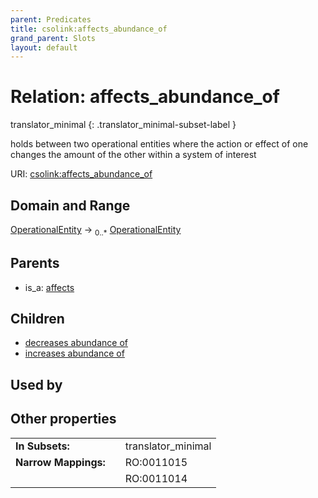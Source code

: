 ```yaml
---
parent: Predicates
title: csolink:affects_abundance_of
grand_parent: Slots
layout: default
---
```


# Relation: affects_abundance_of

translator_minimal
{: .translator_minimal-subset-label }


holds between two operational entities where the action or effect of one changes the amount of the other within a system of interest

URI: [csolink:affects_abundance_of](https://w3id.org/csolink/vocab/affects_abundance_of)

## Domain and Range

[OperationalEntity](OperationalEntity.md) ->  <sub>0..*</sub> [OperationalEntity](OperationalEntity.md)

## Parents

 *  is_a: [affects](affects.md)

## Children

 *  [decreases abundance of](decreases_abundance_of.md)
 *  [increases abundance of](increases_abundance_of.md)

## Used by


## Other properties

|  |  |  |
| --- | --- | --- |
| **In Subsets:** | | translator_minimal |
| **Narrow Mappings:** | | RO:0011015 |
|  | | RO:0011014 |

